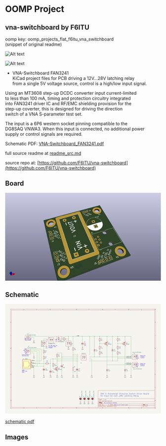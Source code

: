 # OOMP Project  
## vna-switchboard  by F6ITU  
  
oomp key: oomp_projects_flat_f6itu_vna_switchboard  
(snippet of original readme)  
  
![Alt text](title.jpg?raw=true "Title Image")  
  
![Alt text](preview2.jpg?raw=true "Preview Image")  
  
- VNA-Switchboard FAN3241  
KiCad project files for PCB driving a 12V...28V latching relay  
from a single 5V voltage source, control is a high/low input signal.  
  
Using an MT3608 step-up DCDC converter input current-limited  
to less than 100 mA, timing and protection circuitry integrated  
into FAN3241 driver IC and RF/EMC shielding provision for the  
step-up coverter, this is designed for driving the direction  
switch of a VNA S-parameter test set.  
  
The input is a 6P6 western socket pinning compatible to the  
DG8SAQ VNWA3. When this input is connected, no additional power  
supply or control signals are required.  
  
Schematic PDF: [VNA-Switchboard_FAN3241.pdf](VNA-Switchboard_FAN3241.pdf)  
  
  full source readme at [readme_src.md](readme_src.md)  
  
source repo at: [https://github.com/F6ITU/vna-switchboard](https://github.com/F6ITU/vna-switchboard)  
## Board  
  
[![working_3d.png](working_3d_600.png)](working_3d.png)  
## Schematic  
  
[![working_schematic.png](working_schematic_600.png)](working_schematic.png)  
  
[schematic pdf](working_schematic.pdf)  
## Images  
